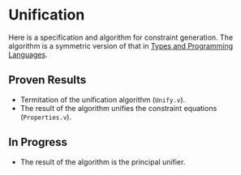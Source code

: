# Unification

Here is a specification and algorithm for constraint generation.
The algorithm is a symmetric version of that in
[Types and Programming Languages](https://www.cis.upenn.edu/~bcpierce/tapl/).

## Proven Results

- Termitation of the unification algorithm (`Unify.v`).
- The result of the algorithm unifies the constraint equations (`Properties.v`).

## In Progress

- The result of the algorithm is the principal unifier.